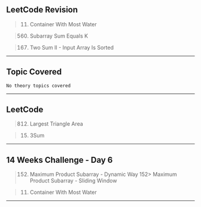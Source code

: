 ## LeetCode Revision

> 11. Container With Most Water

> 560. Subarray Sum Equals K

> 167. Two Sum II - Input Array Is Sorted

---

## Topic Covered

    No theory topics covered

---

## LeetCode

> 812. Largest Triangle Area

> 15. 3Sum

---

## 14 Weeks Challenge - Day 6

> 152. Maximum Product Subarray - Dynamic Way
>      152> Maximum Product Subarray - Sliding Window

> 11. Container With Most Water

---
